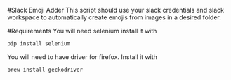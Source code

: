 #Slack Emoji Adder
This script should use your slack credentials and slack workspace to automatically create emojis from images in a desired folder.

#Requirements
You will need selenium
install it with

```bash
pip install selenium
```

You will need to have driver for firefox.
Install it with

```bash
brew install geckodriver
```
